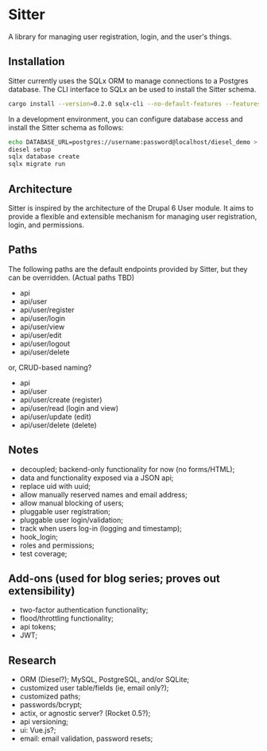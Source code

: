 # Sitter

A library for managing user registration, login, and the user's things.

## Installation

Sitter currently uses the SQLx ORM to manage connections to a Postgres database. The CLI interface to SQLx an be used to install the Sitter schema.

```sh
cargo install --version=0.2.0 sqlx-cli --no-default-features --features postgres
```

In a development environment, you can configure database access and install the Sitter schema as follows:

```sh
echo DATABASE_URL=postgres://username:password@localhost/diesel_demo > .env
diesel setup
sqlx database create
sqlx migrate run
```

## Architecture

Sitter is inspired by the architecture of the Drupal 6 User module. It aims to provide a flexible and extensible mechanism for managing user registration, login, and permissions.

## Paths

The following paths are the default endpoints provided by Sitter, but they can be overridden. (Actual paths TBD)

 - api
 - api/user
 - api/user/register
 - api/user/login
 - api/user/view
 - api/user/edit
 - api/user/logout
 - api/user/delete

or, CRUD-based naming?

 - api
 - api/user
 - api/user/create (register)
 - api/user/read (login and view)
 - api/user/update (edit)
 - api/user/delete (delete)

## Notes

 - decoupled; backend-only functionality for now (no forms/HTML);
 - data and functionality exposed via a JSON api;
 - replace uid with uuid;
 - allow manually reserved names and email address;
 - allow manual blocking of users;
 - pluggable user registration;
 - pluggable user login/validation;
 - track when users log-in (logging and timestamp);
 - hook_login;
 - roles and permissions;
 - test coverage;

## Add-ons (used for blog series; proves out extensibility)

 - two-factor authentication functionality;
 - flood/throttling functionality;
 - api tokens;
 - JWT;

## Research

 - ORM (Diesel?); MySQL, PostgreSQL, and/or SQLite;
 - customized user table/fields (ie, email only?);
 - customized paths;
 - passwords/bcrypt;
 - actix, or agnostic server? (Rocket 0.5?);
 - api versioning;
 - ui: Vue.js?;
 - email: email validation, password resets;